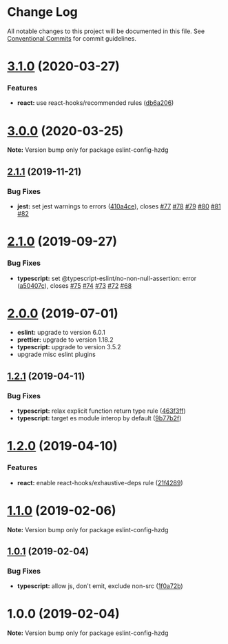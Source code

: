 # Change Log

All notable changes to this project will be documented in this file.
See [Conventional Commits](https://conventionalcommits.org) for commit guidelines.

# [3.1.0](https://github.com/hzdg/linter-configs/compare/eslint-config-hzdg@3.0.0...eslint-config-hzdg@3.1.0) (2020-03-27)


### Features

* **react:** use react-hooks/recommended rules ([db6a206](https://github.com/hzdg/linter-configs/commit/db6a206))





# [3.0.0](https://github.com/hzdg/linter-configs/compare/eslint-config-hzdg@2.1.1...eslint-config-hzdg@3.0.0) (2020-03-25)

**Note:** Version bump only for package eslint-config-hzdg





## [2.1.1](https://github.com/hzdg/linter-configs/compare/eslint-config-hzdg@2.1.0...eslint-config-hzdg@2.1.1) (2019-11-21)


### Bug Fixes

* **jest:** set jest warnings to errors ([410a4ce](https://github.com/hzdg/linter-configs/commit/410a4ce)), closes [#77](https://github.com/hzdg/linter-configs/issues/77) [#78](https://github.com/hzdg/linter-configs/issues/78) [#79](https://github.com/hzdg/linter-configs/issues/79) [#80](https://github.com/hzdg/linter-configs/issues/80) [#81](https://github.com/hzdg/linter-configs/issues/81) [#82](https://github.com/hzdg/linter-configs/issues/82)





# [2.1.0](https://github.com/hzdg/linter-configs/compare/eslint-config-hzdg@2.0.0...eslint-config-hzdg@2.1.0) (2019-09-27)


### Bug Fixes

* **typescript:** set @typescript-eslint/no-non-null-assertion: error ([a50407c](https://github.com/hzdg/linter-configs/commit/a50407c)), closes [#75](https://github.com/hzdg/linter-configs/issues/75) [#74](https://github.com/hzdg/linter-configs/issues/74) [#73](https://github.com/hzdg/linter-configs/issues/73) [#72](https://github.com/hzdg/linter-configs/issues/72) [#68](https://github.com/hzdg/linter-configs/issues/68)





# [2.0.0](https://github.com/hzdg/linter-configs/compare/eslint-config-hzdg@2.0.0-alpha.0...eslint-config-hzdg@2.0.0) (2019-07-01)

* **eslint:** upgrade to version 6.0.1
* **prettier:** upgrade to version 1.18.2
* **typescript:** upgrade to version 3.5.2
* upgrade misc eslint plugins





## [1.2.1](https://github.com/hzdg/linter-configs/compare/eslint-config-hzdg@1.2.0...eslint-config-hzdg@1.2.1) (2019-04-11)


### Bug Fixes

* **typescript:** relax explicit function return type rule ([463f3ff](https://github.com/hzdg/linter-configs/commit/463f3ff))
* **typescript:** target es module interop by default ([9b77b2f](https://github.com/hzdg/linter-configs/commit/9b77b2f))





# [1.2.0](https://github.com/hzdg/linter-configs/compare/eslint-config-hzdg@1.1.0...eslint-config-hzdg@1.2.0) (2019-04-10)


### Features

* **react:** enable react-hooks/exhaustive-deps rule ([21f4289](https://github.com/hzdg/linter-configs/commit/21f4289))





# [1.1.0](https://github.com/hzdg/linter-configs/compare/eslint-config-hzdg@1.0.1...eslint-config-hzdg@1.1.0) (2019-02-06)

**Note:** Version bump only for package eslint-config-hzdg





## [1.0.1](https://github.com/hzdg/linter-configs/compare/eslint-config-hzdg@1.0.0...eslint-config-hzdg@1.0.1) (2019-02-04)


### Bug Fixes

* **typescript:** allow js, don't emit, exclude non-src ([1f0a72b](https://github.com/hzdg/linter-configs/commit/1f0a72b))





# 1.0.0 (2019-02-04)

**Note:** Version bump only for package eslint-config-hzdg
